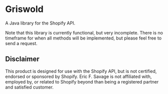 Griswold
========

A Java library for the Shopify API.

Note that this library is currently functional, but very incomplete.  There is no timeframe for when all methods will be implemented, but please feel free to send a request.

## Disclaimer ##

This product is designed for use with the Shopify API, but is not  certified, endorsed or sponsored by Shopify.   Eric F. Savage is not  affiliated with, employed by, or related to Shopify beyond than being a 
registered partner and satisfied customer.
